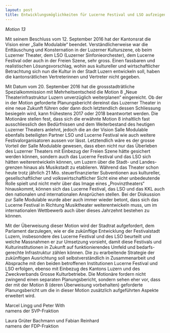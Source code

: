 ```yaml
---
layout: post
title: Entwicklungsmöglichkeiten für Lucerne Festival und LSO aufzeigen 
---
```


*Motion 13*

Mit seinem Beschluss vom 12. September 2016 hat der Kantonsrat die Vision einer „Salle Modulable“ beendet. Verständlicherweise war die Enttäuschung und Konsternation in der Luzerner Kulturszene, ob beim Luzerner Theater, dem LSO (Luzerner Sinfonieorchester), dem Lucerne Festival oder auch in der Freien Szene, sehr gross. Einen fassbaren und realistischen Lösungsvorschlag, wohin aus kultureller und wirtschaftlicher Betrachtung sich nun die Kultur in der Stadt Luzern entwickeln soll, haben die kantonsrätlichen Vertreterinnen und Vertreter nicht gegeben.

Mit Datum vom 20. September 2016 hat die grossstadträtliche Spezialkommission mit Mehrheitsentscheid die Motion 8 „Neue Theaterinfrastruktur Luzern unverzüglich weiterplanen“ eingereicht. Ob der in der Motion geforderte Planungsbericht dereinst das Luzerner Theater in eine neue Zukunft führen oder dann doch letztendlich dessen Schliessung besiegeln wird, kann frühestens 2017 oder 2018 beantwortet werden.
Die Motionäre stellen fest, dass sich die erwähnte Motion 8 inhaltlich fast ausschliesslich den Bedürfnissen und dem Weiterbestand des heutigen Luzerner Theaters anlehnt, jedoch die an der Vision Salle Modulable ebenfalls beteiligten Partner LSO und Lucerne Festival wie auch weitere Festivalorganisatoren aussen vor lässt. Letztendlich wäre es der grosse Vorteil der Salle Modulable gewesen, dass eben nicht nur das Überleben des Luzerner Theaters mit Einbezug der Freien Szene hätte gesichert werden können, sondern auch das Lucerne Festival und das LSO sich hätten weiterentwickeln können, um Luzern über die Stadt- und Landes- grenzen hinaus als Musikstadt zu etablieren.
Während das Theater schon heute trotz jährlich 21 Mio. steuerfinanzierter Subventionen aus kultureller, gesellschaftlicher und volkswirtschaftlicher Sicht eine eher unbedeutende Rolle spielt und nicht mehr über das Image eines „Provinztheaters“ hinauskommt, können sich das Lucerne Festival, das LSO und das KKL auch den nationalen und internationalen Ansprüchen stellen. Bei der Diskussion zur Salle Modulable wurde aber auch immer wieder betont, dass sich das Lucerne Festival in Richtung Musiktheater weiterentwickeln muss, um im internationalen Wettbewerb auch über dieses Jahrzehnt bestehen zu können.

Mit der Überweisung dieser Motion wird der Stadtrat aufgefordert, dem Parlament darzulegen, wie er die zukünftige Entwicklung der Festivalstadt Luzern, insbesondere des Lucerne Festival und des LSO beurteilt und welche Massnahmen er zur Umsetzung vorsieht, damit diese Festivals und Kulturinstitutionen in Zukunft auf funktionierendes Umfeld und bedarfs- gerechte Infrastruktur zählen können. Die zu erarbeitende Strategie der zukünftigen Ausrichtung soll selbstverständlich in Zusammenarbeit und Absprache mit den beiden betroffenen Institutionen Lucerne Festival und LSO erfolgen, ebenso mit Einbezug des Kantons Luzern und des Zweckverbands Grosse Kulturbetriebe.
Die Motionäre fordern nicht zwingend einen separaten Planungsbericht, sondern sehen eher vor, dass der mit der Motion 8 (deren Überweisung vorbehalten) geforderte Planungsbericht um die in dieser Motion zusätzlich aufgeführten Aspekte erweitert wird.

Marcel Lingg und Peter With  
namens der SVP-Fraktion

Laura Grüter Bachmann und Fabian Reinhard  
namens der FDP-Fraktion
